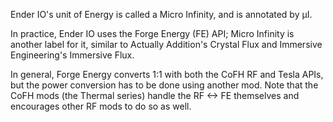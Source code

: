 Ender IO's unit of Energy is called a Micro Infinity, and is annotated by µI.  

In practice, Ender IO uses the Forge Energy (FE) API; Micro Infinity is another label for it, similar to Actually Addition's Crystal Flux and Immersive Engineering's Immersive Flux.

In general, Forge Energy converts 1:1 with both the CoFH RF and Tesla APIs, but the power conversion has to be done using another mod.  Note that the CoFH mods (the Thermal series) handle the RF <-> FE themselves and encourages other RF mods to do so as well.